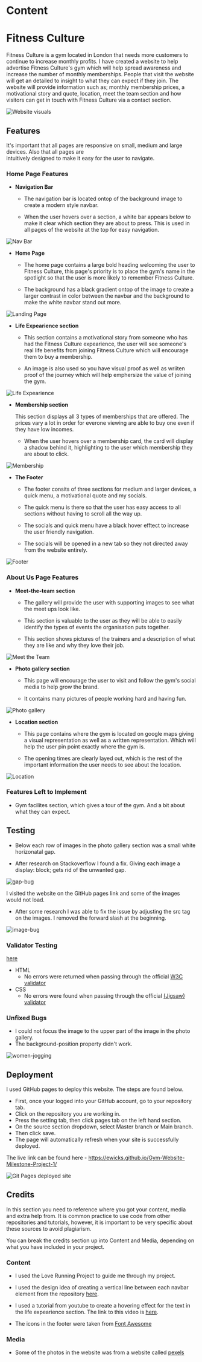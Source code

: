 # Content

# Fitness Culture

Fitness Culture is a gym located in London that needs more customers to continue to increase monthly profits. I have created a website to help advertise Fitness Culture's gym which will help spread awareness and increase the number of monthly memberships. People that visit the website will get an detailed to insight to what they can expect if they join. The website will provide information such as; monthly membership prices, a motivational story and quote, location, meet the team section and how visitors can get in touch with Fitness Culture via a contact section.

![Website visuals](doc/screenshots/website-visuals.png)

## Features 

It's important that all pages are responsive on small, medium and large devices. Also that all pages are  
intuitively  designed to make it easy for the user to navigate.

### Home Page Features

- __Navigation Bar__

  - The navigation bar is located ontop of the background image to create a modern style navbar.

  - When the user hovers over a section, a white bar appears below to make it clear which section they are about to press.
  This is used in all pages of the website at the top for easy navigation.



![Nav Bar](doc/screenshots/navbar.png)

- __Home Page__

  - The home page contains a large bold heading welcoming the user to Fitness Culture, this page's priority is to place the gym's name in the spotlight
  so that the user is more likely to remember Fitness Culture.

  - The background has a black gradient ontop of the image to create a larger contrast in color between the navbar and the background to make the white navbar stand out more.


![Landing Page](doc/screenshots/home-page.png)

- __Life Expearience section__

  - This section contains a motivational story from someone who has had the Fitness
  Culture expearience, the user will see someone's real life benefits from joining Fitness Culture which will encourage them to buy a membership.

  - An image is also used so you have visual proof as well as wriiten proof of
  the journey which will help emphersize the value of joining the gym.

![Life Expearience](doc/screenshots/life-expearience.png)

- __Membership section__

  This section displays all 3 types of memberships that are offered. The prices vary a lot in order for everone viewing are able to buy one even if they have low incomes.

  - When the user hovers over a membership card, the card will display a shadow behind it, highlighting to the user which membership they are about to click.

![Membership](doc/screenshots/membership.png)

- __The Footer__ 

  - The footer consits of three sections for medium and larger devices, a quick menu, a motivational quote and my socials.

  - The quick menu is there so that the user has easy access to all sections without having to scroll all the way up. 

  - The socials and quick menu have a black hover efftect to increase the user friendly navigation. 

  - The socials will be opened in a new tab so they not directed away from the website entirely. 

![Footer](doc/screenshots/footer.png)


### About Us Page Features

- __Meet-the-team section__

  - The gallery will provide the user with supporting images to see what the meet ups look like. 

  - This section is valuable to the user as they will be able to easily identify the types of events the organisation puts together. 

  - This section shows pictures of the trainers and a description of what they are like and why they love their job.

![Meet the Team](doc/screenshots/meet-the-team.png)

- __Photo gallery section__ 

  - This page will encourage the user to visit and follow the gym's social media to help grow the brand. 

  - It contains many pictures of people working hard and having fun. 

![Photo gallery](doc/screenshots/photo-gallery.png)

- __Location section__ 

  - This page contains where the gym is located on google maps giving a visual representation as well as a written representation.
  Which will help the user pin point exactly where the gym is.

  - The opening times are clearly layed out, which is the rest of the important information the user needs to see about the location. 


![Location](doc/screenshots/location-section.png)

### Features Left to Implement

- Gym facilites section, which gives a tour of the gym. And a bit about what they can expect.

## Testing 

- Below each row of images in the photo gallery section was a small white horizonatal gap.

- After research on Stackoverflow I found a fix. Giving each image a display: block; gets rid of the unwanted gap.

![gap-bug](doc/screenshots/gallery-gap-bug.png)

I visited the website on the GitHub pages link and some of the images would not load.

- After some research I was able to fix the issue by adjusting the src tag on the images. I removed the forward slash at the beginning. 

![image-bug](doc/screenshots/img-loading-bug.png)



### Validator Testing 

[here](VALIDATION.md)

- HTML
  - No errors were returned when passing through the official [W3C validator](https://validator.w3.org/nu/?doc=https%3A%2F%2Fcode-institute-org.github.io%2Flove-running-2.0%2Findex.html)
- CSS
  - No errors were found when passing through the official [(Jigsaw) validator](https://jigsaw.w3.org/css-validator/validator?uri=https%3A%2F%2Fvalidator.w3.org%2Fnu%2F%3Fdoc%3Dhttps%253A%252F%252Fcode-institute-org.github.io%252Flove-running-2.0%252Findex.html&profile=css3svg&usermedium=all&warning=1&vextwarning=&lang=en#css)

### Unfixed Bugs

- I could not focus the image to the upper part of the image in the photo gallery.
- The background-position property didn't work.

![women-jogging](doc/screenshots/gallery-pic-bug.png)

## Deployment

I used GitHub pages to deploy this website. The steps are found below. 

  - First, once your logged into your GitHub account, go to your repository tab.
  - Click on the repository you are working in.
  - Press the setting tab, then click pages tab on the left hand section.
  - On the source section dropdown, select Master branch or Main branch. 
  - Then click save.
  - The page will automatically refresh when your site is successfully deployed.

The live link can be found here - https://ewicks.github.io/Gym-Website-Milestone-Project-1/

![Git Pages deployed site](doc/screenshots/git-pages-guide.png)


## Credits 

In this section you need to reference where you got your content, media and extra help from. It is common practice to use code from other repositories and tutorials, however, it is important to be very specific about these sources to avoid plagiarism. 

You can break the credits section up into Content and Media, depending on what you have included in your project. 

### Content 

- I used the Love Running Project to guide me through my project. 

- I used the design idea of creating a vertical line between each navbar element from the repository [here](https://github.com/johnvenkiah/CI_MS1_John_Venkiah/blob/master/index.html).

- I used a tutorial from youtube to create a hovering effect for the text in the life expearience section. The link to this video is [here](https://www.youtube.com/shorts/_1vEGYWaaQY).

- The icons in the footer were taken from [Font Awesome](https://fontawesome.com/)

### Media

- Some of the photos in the website was from a website called [pexels](https://www.pexels.com/search/fitness/)

 